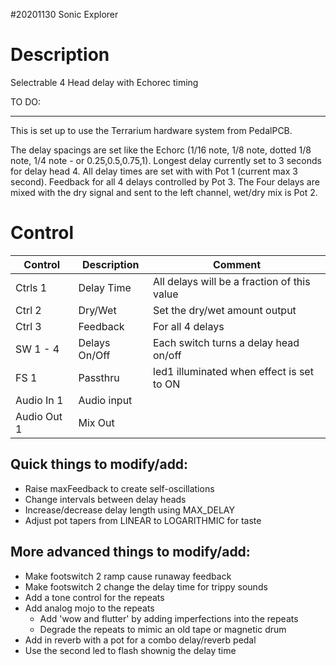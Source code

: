 #20201130 Sonic Explorer

# Description
Selectrable 4 Head delay with Echorec timing

TO DO:

-----
This is set up to use the Terrarium hardware system from PedalPCB.

The delay spacings are set like the Echorc (1/16 note, 1/8 note, dotted 1/8 note, 1/4 note - or 0.25,0.5,0.75,1).
Longest delay currently set to 3 seconds for delay head 4.
All delay times are set with with Pot 1 (current max 3 second). Feedback for all 4 delays controlled by Pot 3. 
The Four delays are mixed with the dry signal and sent to the left channel, wet/dry mix is Pot 2. 

# Control

| Control | Description | Comment |
| --- | --- | --- |
| Ctrls 1 | Delay Time | All delays will be a fraction of this value |
| Ctrl 2 | Dry/Wet | Set the dry/wet amount output |
| Ctrl 3 | Feedback| For all 4 delays |
| SW 1 - 4 | Delays On/Off | Each switch turns a delay head on/off |
| FS 1 | Passthru | led1 illuminated when effect is set to ON |
| Audio In 1 | Audio input | |
| Audio Out 1 | Mix Out | |

## Quick things to modify/add:

 - Raise maxFeedback to create self-oscillations
 - Change intervals between delay heads
 - Increase/decrease delay length using MAX_DELAY
 - Adjust pot tapers from LINEAR to LOGARITHMIC for taste

## More advanced things to modify/add:

 - Make footswitch 2 ramp cause runaway feedback
 - Make footswitch 2 change the delay time for trippy sounds
 - Add a tone control for the repeats
 - Add analog mojo to the repeats
   - Add 'wow and flutter' by adding imperfections into the repeats
   - Degrade the repeats to mimic an old tape or magnetic drum
 - Add in reverb with a pot for a combo delay/reverb pedal
 - Use the second led to flash shownig the delay time
